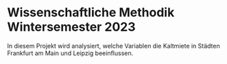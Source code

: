 # Wissenschaftliche Methodik Wintersemester 2023

In diesem Projekt wird analysiert, welche Variablen die Kaltmiete in Städten Frankfurt am Main und Leipzig beeinflussen.
